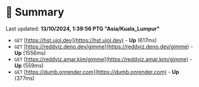 # 📖 Summary
Last updated: **13/10/2024, 1:39:56 PTG "Asia/Kuala_Lumpur"**

- `GET` [https://hst.ujol.dev](https://hst.ujol.dev) - **Up** (617ms)
- `GET` [https://reddviz.deno.dev/gimme](https://reddviz.deno.dev/gimme) - **Up** (1556ms)
- `GET` [https://reddviz.amar.kim/gimme](https://reddviz.amar.kim/gimme) - **Up** (559ms)
- `GET` [https://dumb.onrender.com](https://dumb.onrender.com) - **Up** (377ms)
